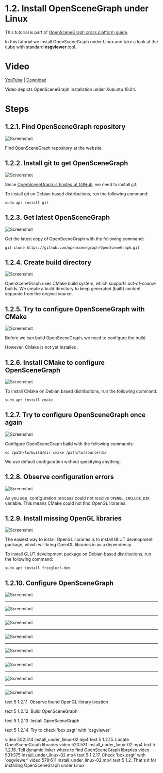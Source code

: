 1.2. Install OpenSceneGraph under Linux
=======================================

This tutorial is part of [OpenSceneGraph cross platform guide](http://github.com/OGStudio/openscenegraph-cross-platform-guide).

In this tutorial we install OpenSceneGraph under Linux and take a look
at the cube with standard **osgviewer** tool.

Video
=====

[YouTube](https://youtu.be/4w0tAicl_70) | [Download](readme/video.mp4)

Video depicts OpenSceneGraph installation under Xubuntu 16.04.

Steps
=====

1.2.1. Find OpenSceneGraph repository
-------------------------------------

  ![Screenshot](readme/1.2.1.find.png)

  Find OpenSceneGraph repository at the website.

1.2.2. Install git to get OpenSceneGraph
----------------------------------------

  ![Screenshot](readme/1.2.2.install_git.png)

  Since [OpenSceneGraph is hosted at GitHub](https://github.com/openscenegraph/OpenSceneGraph),
  we need to install git.

  To install git on Debian based distributions, run the following command:

  `sudo apt install git`

1.2.3. Get latest OpenSceneGraph
--------------------------------

  ![Screenshot](readme/1.2.3.get_osg.png)

  Get the latest copy of OpenSceneGraph with the following command:

  `git clone https://github.com/openscenegraph/OpenSceneGraph.git`

1.2.4. Create build directory
-----------------------------

  ![Screenshot](readme/1.2.4.build_dir.png)
  
  OpenSceneGraph uses CMake build system, which supports out-of-source builds.
  We create a build directory to keep generated (built) content separate
  from the original source.


1.2.5. Try to configure OpenSceneGraph with CMake
-------------------------------------------------

  ![Screenshot](readme/1.2.5.try_cfg.png)

  Before we can build OpenSceneGraph, we need to configure the build.

  However, CMake is not yet installed.

1.2.6. Install CMake to configure OpenSceneGraph
-------------------------------------------------

  ![Screenshot](readme/1.2.6.install_cmake.png)

  To install CMake on Debian based distributions, run the following command:

  `sudo apt install cmake`

1.2.7. Try to configure OpenSceneGraph once again
-------------------------------------------------

  ![Screenshot](readme/1.2.7.cfg.png)

  Configure OpenSceneGraph build with the following commands:
 
  `cd /path/to/build/dir
   cmake /path/to/source/dir`

  We use default configuration without specifying anything.

1.2.8. Observe configuration errors
-------------------------------------

  ![Screenshot](readme/1.2.8.cfg_errors.png)

  As you see, configuration process could not resolve `OPENGL_INCLUDE_DIR`
  variable. This means CMake could not find OpenGL libraries.

1.2.9. Install missing OpenGL libraries
---------------------------------------

  ![Screenshot](readme/1.2.9.install_gl.png)

  The easiest way to install OpenGL libraries is to install GLUT development package,
  which will bring OpenGL libraries in as a dependency.

  To install GLUT development package on Debian based distributions,
  run the following command:

  `sudo apt install freeglut3-dev`

1.2.10. Configure OpenSceneGraph
--------------------------------

  ![Screenshot](readme/1.2...png)

-------------------------------------

  ![Screenshot](readme/1.2...png)

-------------------------------------

  ![Screenshot](readme/1.2...png)

-------------------------------------

  ![Screenshot](readme/1.2...png)

-------------------------------------

  ![Screenshot](readme/1.2...png)

-------------------------------------

  ![Screenshot](readme/1.2...png)

-------------------------------------

  ![Screenshot](readme/1.2...png)

-------------------------------------

  ![Screenshot](readme/1.2...png)









text 5 1.2.11. Observe found OpenGL library location

text 5 1.2.12. Build OpenSceneGraph

text 5 1.2.13. Install OpenSceneGraph

text 5 1.2.14. Try to check 'box.osgt' with 'osgviewer'

video 502:514 install_under_linux-02.mp4
text 5 1.2.15. Locate OpenSceneGraph libraries
video 520:531 install_under_linux-02.mp4
text 5 1.2.16. Tell dynamic linker where to find OpenSceneGraph libraries
video 531:575 install_under_linux-02.mp4
text 5 1.2.17. Check 'box.osgt' with 'osgviewer'
video 578:611 install_under_linux-02.mp4
text 5 1.2. That's it for installing OpenSceneGraph under Linux
